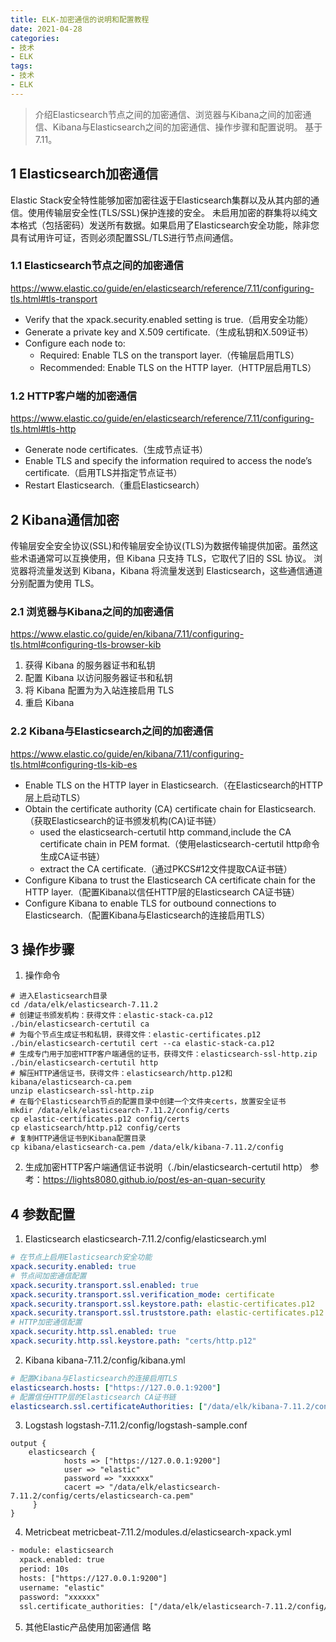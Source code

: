```yaml
---
title: ELK-加密通信的说明和配置教程
date: 2021-04-28
categories:
- 技术
- ELK
tags:
- 技术
- ELK
---
```



> 介绍Elasticsearch节点之间的加密通信、浏览器与Kibana之间的加密通信、Kibana与Elasticsearch之间的加密通信、操作步骤和配置说明。
基于7.11。

<!-- more -->

## 1 Elasticsearch加密通信
Elastic Stack安全特性能够加密加密往返于Elasticsearch集群以及从其内部的通信。使用传输层安全性(TLS/SSL)保护连接的安全。
未启用加密的群集将以纯文本格式（包括密码）发送所有数据。如果启用了Elasticsearch安全功能，除非您具有试用许可证，否则必须配置SSL/TLS进行节点间通信。

### 1.1 Elasticsearch节点之间的加密通信
https://www.elastic.co/guide/en/elasticsearch/reference/7.11/configuring-tls.html#tls-transport

* Verify that the xpack.security.enabled setting is true.（启用安全功能）
* Generate a private key and X.509 certificate.（生成私钥和X.509证书）
* Configure each node to:
  * Required: Enable TLS on the transport layer.（传输层启用TLS）
  * Recommended: Enable TLS on the HTTP layer.（HTTP层启用TLS）

### 1.2 HTTP客户端的加密通信
https://www.elastic.co/guide/en/elasticsearch/reference/7.11/configuring-tls.html#tls-http

* Generate node certificates.（生成节点证书）
* Enable TLS and specify the information required to access the node’s certificate.（启用TLS并指定节点证书）
* Restart Elasticsearch.（重启Elasticsearch）

## 2 Kibana通信加密
传输层安全安全协议(SSL)和传输层安全协议(TLS)为数据传输提供加密。虽然这些术语通常可以互换使用，但 Kibana 只支持 TLS，它取代了旧的 SSL 协议。
浏览器将流量发送到 Kibana，Kibana 将流量发送到 Elasticsearch，这些通信通道分别配置为使用 TLS。

### 2.1 浏览器与Kibana之间的加密通信
https://www.elastic.co/guide/en/kibana/7.11/configuring-tls.html#configuring-tls-browser-kib

1. 获得 Kibana 的服务器证书和私钥
2. 配置 Kibana 以访问服务器证书和私钥
3. 将 Kibana 配置为为入站连接启用 TLS
4. 重启 Kibana

### 2.2 Kibana与Elasticsearch之间的加密通信
https://www.elastic.co/guide/en/kibana/7.11/configuring-tls.html#configuring-tls-kib-es

* Enable TLS on the HTTP layer in Elasticsearch.（在Elasticsearch的HTTP层上启动TLS）
* Obtain the certificate authority (CA) certificate chain for Elasticsearch.（获取Elasticsearch的证书颁发机构(CA)证书链）
  * used the elasticsearch-certutil http command,include the CA certificate chain in PEM format.（使用elasticsearch-certutil http命令生成CA证书链）
  * extract the CA certificate.（通过PKCS#12文件提取CA证书链）
* Configure Kibana to trust the Elasticsearch CA certificate chain for the HTTP layer.（配置Kibana以信任HTTP层的Elasticsearch CA证书链）
* Configure Kibana to enable TLS for outbound connections to Elasticsearch.（配置Kibana与Elasticsearch的连接启用TLS）

## 3 操作步骤

1. 操作命令
```shell
# 进入Elasticsearch目录
cd /data/elk/elasticsearch-7.11.2
# 创建证书颁发机构：获得文件：elastic-stack-ca.p12
./bin/elasticsearch-certutil ca
# 为每个节点生成证书和私钥，获得文件：elastic-certificates.p12
./bin/elasticsearch-certutil cert --ca elastic-stack-ca.p12
# 生成专门用于加密HTTP客户端通信的证书，获得文件：elasticsearch-ssl-http.zip
./bin/elasticsearch-certutil http
# 解压HTTP通信证书，获得文件：elasticsearch/http.p12和kibana/elasticsearch-ca.pem
unzip elasticsearch-ssl-http.zip
# 在每个Elasticsearch节点的配置目录中创建一个文件夹certs，放置安全证书
mkdir /data/elk/elasticsearch-7.11.2/config/certs
cp elastic-certificates.p12 config/certs
cp elasticsearch/http.p12 config/certs
# 复制HTTP通信证书到Kibana配置目录
cp kibana/elasticsearch-ca.pem /data/elk/kibana-7.11.2/config
```

2. 生成加密HTTP客户端通信证书说明（./bin/elasticsearch-certutil http）
参考：https://lights8080.github.io/post/es-an-quan-security

## 4 参数配置

1. Elasticsearch
elasticsearch-7.11.2/config/elasticsearch.yml
```yaml
# 在节点上启用Elasticsearch安全功能
xpack.security.enabled: true
# 节点间加密通信配置
xpack.security.transport.ssl.enabled: true
xpack.security.transport.ssl.verification_mode: certificate 
xpack.security.transport.ssl.keystore.path: elastic-certificates.p12 
xpack.security.transport.ssl.truststore.path: elastic-certificates.p12 
# HTTP加密通信配置
xpack.security.http.ssl.enabled: true
xpack.security.http.ssl.keystore.path: "certs/http.p12"
```

2. Kibana
kibana-7.11.2/config/kibana.yml
```yaml
# 配置Kibana与Elasticsearch的连接启用TLS
elasticsearch.hosts: ["https://127.0.0.1:9200"]
# 配置信任HTTP层的Elasticsearch CA证书链
elasticsearch.ssl.certificateAuthorities: ["/data/elk/kibana-7.11.2/config/elasticsearch-ca.pem"]
```

3. Logstash
logstash-7.11.2/config/logstash-sample.conf
```
output {
    elasticsearch {
            hosts => ["https://127.0.0.1:9200"]
            user => "elastic"
            password => "xxxxxx"
            cacert => "/data/elk/elasticsearch-7.11.2/config/certs/elasticsearch-ca.pem"
     }
}
```

4. Metricbeat
metricbeat-7.11.2/modules.d/elasticsearch-xpack.yml
```xml
- module: elasticsearch
  xpack.enabled: true
  period: 10s
  hosts: ["https://127.0.0.1:9200"]
  username: "elastic"
  password: "xxxxxx"
  ssl.certificate_authorities: ["/data/elk/elasticsearch-7.11.2/config/certs/elasticsearch-ca.pem"]
```

5. 其他Elastic产品使用加密通信
略





